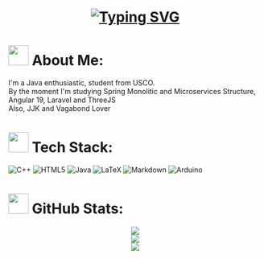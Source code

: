 <h1 align="center">
  <a href="https://git.io/typing-svg"><img src="https://readme-typing-svg.herokuapp.com?font=JetBrains+Mono&pause=500&color=F55EF7&center=true&width=435&lines=JJK+Lover;I+love+my+wife" alt="Typing SVG" /></a>
</h1>

# <img src="https://drive.google.com/uc?export=view&id=1eVEdXZJ3NzAl85YVfdtXyJilk4Wgrt0b" width="40" height="40" /> About Me:
I'm a Java enthusiastic, student from USCO.<br>By the moment I'm studying Spring Monolitic and Microservices Structure, Angular 19, Laravel and ThreeJS<br> Also, JJK and Vagabond Lover

# <img src="https://drive.google.com/uc?export=view&id=1m-v0yfqzNgoTTr5KVAk2ttXu_ZLnoxh1" width="40" height="40" /> Tech Stack:
![C++](https://img.shields.io/badge/c++-%2300599C.svg?style=for-the-badge&logo=c%2B%2B&logoColor=white) ![HTML5](https://img.shields.io/badge/html5-%23E34F26.svg?style=for-the-badge&logo=html5&logoColor=white) ![Java](https://img.shields.io/badge/java-%23ED8B00.svg?style=for-the-badge&logo=openjdk&logoColor=white) ![LaTeX](https://img.shields.io/badge/latex-%23008080.svg?style=for-the-badge&logo=latex&logoColor=white) ![Markdown](https://img.shields.io/badge/markdown-%23000000.svg?style=for-the-badge&logo=markdown&logoColor=white)  ![Arduino](https://img.shields.io/badge/-Arduino-00979D?style=for-the-badge&logo=Arduino&logoColor=white) 
# <img src="https://drive.google.com/uc?export=view&id=1AZ9Vhge27Uzq9_pqbyXva7RlzxNdFvY2" width="40" height="40" /> GitHub Stats:
<p align="center">
<img src="https://github-readme-stats.vercel.app/api?username=daisy-bait&theme=rose&hide_border=false&include_all_commits=false&count_private=false"><br>
<img src="https://github-readme-streak-stats.herokuapp.com/?user=daisy-bait&theme=rose&hide_border=false"><br>
<img src="https://github-readme-stats.vercel.app/api/top-langs/?username=kadanarpa&theme=rose&hide_border=false&include_all_commits=false&count_private=false&layout=compact">
</p>

<!-- Proudly created with GPRM ( https://gprm.itsvg.in ) -->
